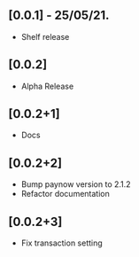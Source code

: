 ## [0.0.1] - 25/05/21.

* Shelf release

## [0.0.2]

* Alpha Release

## [0.0.2+1]

* Docs

## [0.0.2+2]
* Bump paynow version to 2.1.2
* Refactor documentation

## [0.0.2+3]

* Fix transaction setting
